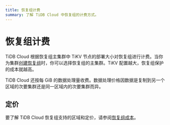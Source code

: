 ```yaml
---
title: 恢复组计费
summary: 了解 TiDB Cloud 中恢复组的计费方式。
---
```


# 恢复组计费

TiDB Cloud 根据恢复组主集群中 TiKV 节点的部署大小对恢复组进行计费。当你为集群[创建恢复组](/tidb-cloud/recovery-group-get-started.md)时，你可以选择恢复组的主集群。TiKV 配置越大，恢复组保护的成本就越高。

TiDB Cloud 还按每 GiB 的数据处理量收费。数据处理价格因数据是复制到另一个区域的次要集群还是同一区域内的次要集群而异。

## 定价

要了解 TiDB Cloud 恢复组支持的区域和定价，请参阅[恢复组成本](https://www.pingcap.com/tidb-cloud-pricing-details/#recovery-group-cost)。
